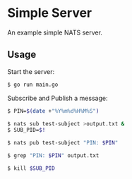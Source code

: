 # Simple Server

An example simple NATS server.

## Usage

Start the server:

```bash
$ go run main.go
```

Subscribe and Publish a message:

```bash
$ PIN=$(date +"%Y%m%d%H%M%S")

$ nats sub test-subject >output.txt &
$ SUB_PID=$!

$ nats pub test-subject "PIN: $PIN"

$ grep "PIN: $PIN" output.txt

$ kill $SUB_PID
```

[User and Password Auth]: https://docs.nats.io/using-nats/developer/connecting/userpass
